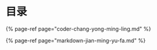 # 目录

{% page-ref page="coder-chang-yong-ming-ling.md" %}

{% page-ref page="markdown-jian-ming-yu-fa.md" %}



